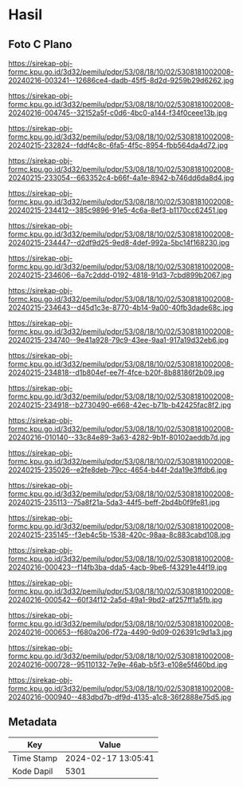# Hasil

## Foto C Plano

https://sirekap-obj-formc.kpu.go.id/3d32/pemilu/pdpr/53/08/18/10/02/5308181002008-20240216-003241--12686ce4-dadb-45f5-8d2d-9259b29d6262.jpg

https://sirekap-obj-formc.kpu.go.id/3d32/pemilu/pdpr/53/08/18/10/02/5308181002008-20240216-004745--32152a5f-c0d6-4bc0-a144-f34f0ceee13b.jpg

https://sirekap-obj-formc.kpu.go.id/3d32/pemilu/pdpr/53/08/18/10/02/5308181002008-20240215-232824--fddf4c8c-6fa5-4f5c-8954-fbb564da4d72.jpg

https://sirekap-obj-formc.kpu.go.id/3d32/pemilu/pdpr/53/08/18/10/02/5308181002008-20240215-233054--663352c4-b66f-4a1e-8942-b746dd6da8d4.jpg

https://sirekap-obj-formc.kpu.go.id/3d32/pemilu/pdpr/53/08/18/10/02/5308181002008-20240215-234412--385c9896-91e5-4c6a-8ef3-b1170cc62451.jpg

https://sirekap-obj-formc.kpu.go.id/3d32/pemilu/pdpr/53/08/18/10/02/5308181002008-20240215-234447--d2df9d25-9ed8-4def-992a-5bc14f168230.jpg

https://sirekap-obj-formc.kpu.go.id/3d32/pemilu/pdpr/53/08/18/10/02/5308181002008-20240215-234606--6a7c2ddd-0192-4818-91d3-7cbd899b2067.jpg

https://sirekap-obj-formc.kpu.go.id/3d32/pemilu/pdpr/53/08/18/10/02/5308181002008-20240215-234643--d45d1c3e-8770-4b14-9a00-40fb3dade68c.jpg

https://sirekap-obj-formc.kpu.go.id/3d32/pemilu/pdpr/53/08/18/10/02/5308181002008-20240215-234740--9e41a928-79c9-43ee-9aa1-917a19d32eb6.jpg

https://sirekap-obj-formc.kpu.go.id/3d32/pemilu/pdpr/53/08/18/10/02/5308181002008-20240215-234818--d1b804ef-ee7f-4fce-b20f-8b88186f2b09.jpg

https://sirekap-obj-formc.kpu.go.id/3d32/pemilu/pdpr/53/08/18/10/02/5308181002008-20240215-234918--b2730490-e668-42ec-b71b-b42425fac8f2.jpg

https://sirekap-obj-formc.kpu.go.id/3d32/pemilu/pdpr/53/08/18/10/02/5308181002008-20240216-010140--33c84e89-3a63-4282-9b1f-80102aeddb7d.jpg

https://sirekap-obj-formc.kpu.go.id/3d32/pemilu/pdpr/53/08/18/10/02/5308181002008-20240215-235026--e2fe8deb-79cc-4654-b44f-2da19e3ffdb6.jpg

https://sirekap-obj-formc.kpu.go.id/3d32/pemilu/pdpr/53/08/18/10/02/5308181002008-20240215-235113--75a8f21a-5da3-44f5-beff-2bd4b0f9fe81.jpg

https://sirekap-obj-formc.kpu.go.id/3d32/pemilu/pdpr/53/08/18/10/02/5308181002008-20240215-235145--f3eb4c5b-1538-420c-98aa-8c883cabd108.jpg

https://sirekap-obj-formc.kpu.go.id/3d32/pemilu/pdpr/53/08/18/10/02/5308181002008-20240216-000423--f14fb3ba-dda5-4acb-9be6-f43291e44f19.jpg

https://sirekap-obj-formc.kpu.go.id/3d32/pemilu/pdpr/53/08/18/10/02/5308181002008-20240216-000542--60f34f12-2a5d-49a1-9bd2-af257ff1a5fb.jpg

https://sirekap-obj-formc.kpu.go.id/3d32/pemilu/pdpr/53/08/18/10/02/5308181002008-20240216-000653--f680a206-f72a-4490-9d09-026391c9d1a3.jpg

https://sirekap-obj-formc.kpu.go.id/3d32/pemilu/pdpr/53/08/18/10/02/5308181002008-20240216-000728--95110132-7e9e-46ab-b5f3-e108e5f460bd.jpg

https://sirekap-obj-formc.kpu.go.id/3d32/pemilu/pdpr/53/08/18/10/02/5308181002008-20240216-000940--483dbd7b-df9d-4135-a1c8-36f2888e75d5.jpg


## Metadata

| Key        | Value               |
| ---------- | ------------------- |
| Time Stamp | 2024-02-17 13:05:41 |
| Kode Dapil | 5301                |



